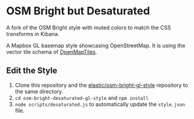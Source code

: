 # OSM Bright but Desaturated

A fork of the OSM Bright style with muted colors to match the CSS transforms in Kibana.

A Mapbox GL basemap style showcasing OpenStreetMap.
It is using the vector tile
schema of [OpenMapTiles](https://github.com/openmaptiles/openmaptiles).

## Edit the Style

1. Clone this repository and the [elastic/osm-bright-gl-style](https://github.com/elastic/osm-bright-gl-style) repository to the same directory.
2. `cd osm-bright-desaturated-gl-style` and `npm install`
3. `node scripts/desaturated.js` to automatically update the `style.json` file.
